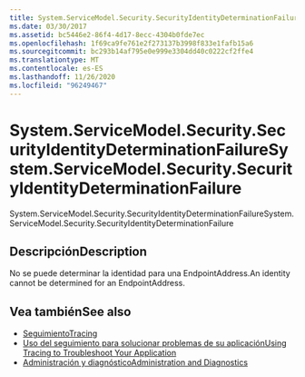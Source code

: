 ```yaml
---
title: System.ServiceModel.Security.SecurityIdentityDeterminationFailure
ms.date: 03/30/2017
ms.assetid: bc5446e2-86f4-4d17-8ecc-4304b0fde7ec
ms.openlocfilehash: 1f69ca9fe761e2f273137b3998f833e1fafb15a6
ms.sourcegitcommit: bc293b14af795e0e999e3304dd40c0222cf2ffe4
ms.translationtype: MT
ms.contentlocale: es-ES
ms.lasthandoff: 11/26/2020
ms.locfileid: "96249467"
---
```

# <a name="systemservicemodelsecuritysecurityidentitydeterminationfailure"></a><span data-ttu-id="5a2c2-102">System.ServiceModel.Security.SecurityIdentityDeterminationFailure</span><span class="sxs-lookup"><span data-stu-id="5a2c2-102">System.ServiceModel.Security.SecurityIdentityDeterminationFailure</span></span>

<span data-ttu-id="5a2c2-103">System.ServiceModel.Security.SecurityIdentityDeterminationFailure</span><span class="sxs-lookup"><span data-stu-id="5a2c2-103">System.ServiceModel.Security.SecurityIdentityDeterminationFailure</span></span>  
  
## <a name="description"></a><span data-ttu-id="5a2c2-104">Descripción</span><span class="sxs-lookup"><span data-stu-id="5a2c2-104">Description</span></span>  

 <span data-ttu-id="5a2c2-105">No se puede determinar la identidad para una EndpointAddress.</span><span class="sxs-lookup"><span data-stu-id="5a2c2-105">An identity cannot be determined for an EndpointAddress.</span></span>  
  
## <a name="see-also"></a><span data-ttu-id="5a2c2-106">Vea también</span><span class="sxs-lookup"><span data-stu-id="5a2c2-106">See also</span></span>

- [<span data-ttu-id="5a2c2-107">Seguimiento</span><span class="sxs-lookup"><span data-stu-id="5a2c2-107">Tracing</span></span>](index.md)
- [<span data-ttu-id="5a2c2-108">Uso del seguimiento para solucionar problemas de su aplicación</span><span class="sxs-lookup"><span data-stu-id="5a2c2-108">Using Tracing to Troubleshoot Your Application</span></span>](using-tracing-to-troubleshoot-your-application.md)
- [<span data-ttu-id="5a2c2-109">Administración y diagnóstico</span><span class="sxs-lookup"><span data-stu-id="5a2c2-109">Administration and Diagnostics</span></span>](../index.md)
